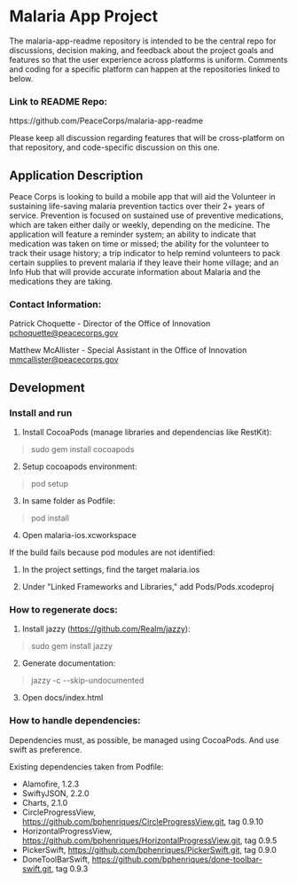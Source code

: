 <h1>Malaria App Project</h1>

The malaria-app-readme repository is intended to be the central repo for discussions, decision making, and feedback about the project goals and features so that the user experience across platforms is uniform. Comments and coding for a specific platform can happen at the repositories linked to below.

<h3>Link to README Repo:</h3> https://github.com/PeaceCorps/malaria-app-readme

Please keep all discussion regarding features that will be cross-platform on that repository, and code-specific discussion on this one.

<h2>Application Description</h2>

Peace Corps is looking to build a mobile app that will aid the Volunteer in sustaining life-saving malaria prevention tactics over their 2+ years of service. Prevention is focused on sustained use of preventive medications, which are taken either daily or weekly, depending on the medicine. The application will feature a reminder system; an ability to indicate that medication was taken on time or missed; the ability for the volunteer to track their usage history; a trip indicator to help remind volunteers to pack certain supplies to prevent malaria if they leave their home village; and an Info Hub that will provide accurate information about Malaria and the medications they are taking. 

<h3>Contact Information:</h3>

Patrick Choquette - Director of the Office of Innovation
pchoquette@peacecorps.gov

Matthew McAllister - Special Assistant in the Office of Innovation
mmcallister@peacecorps.gov

<h2>Development</h2>

<h3>Install and run </h3>

1. Install CocoaPods (manage libraries and dependencias like RestKit):
> sudo gem install cocoapods

2. Setup cocoapods environment:
> pod setup

3. In same folder as Podfile:
> pod install

4. Open malaria-ios.xcworkspace

If the build fails because pod modules are not identified:

1. In the project settings, find the target malaria.ios

2. Under "Linked Frameworks and Libraries," add Pods/Pods.xcodeproj


<h3>How to regenerate docs:</h3>

1. Install jazzy (https://github.com/Realm/jazzy):

> sudo gem install jazzy

2. Generate documentation:

> jazzy -c --skip-undocumented

3. Open docs/index.html

<h3>How to handle dependencies:</h3>

Dependencies must, as possible, be managed using CocoaPods. And use swift as preference.

Existing dependencies taken from Podfile: 

* Alamofire, 1.2.3
* SwiftyJSON, 2.2.0
* Charts, 2.1.0
* CircleProgressView, https://github.com/bphenriques/CircleProgressView.git, tag 0.9.10
* HorizontalProgressView, https://github.com/bphenriques/HorizontalProgressView.git, tag 0.9.5
* PickerSwift, https://github.com/bphenriques/PickerSwift.git, tag 0.9.0
* DoneToolBarSwift, https://github.com/bphenriques/done-toolbar-swift.git, tag 0.9.3
